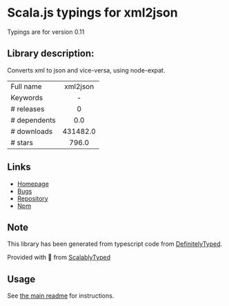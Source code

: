 
# Scala.js typings for xml2json

Typings are for version 0.11

## Library description:
Converts xml to json and vice-versa, using node-expat.

|                    |                 |
| ------------------ | :-------------: |
| Full name          | xml2json |
| Keywords           | - |
| # releases         | 0 |
| # dependents       | 0.0 |
| # downloads        | 431482.0 |
| # stars            | 796.0 |

## Links
- [Homepage](https://github.com/buglabs/node-xml2json#readme)
- [Bugs](https://github.com/buglabs/node-xml2json/issues)
- [Repository](https://github.com/buglabs/node-xml2json)
- [Npm](https://www.npmjs.com/package/xml2json)
    


## Note
This library has been generated from typescript code from [DefinitelyTyped](https://definitelytyped.org).

Provided with :purple_heart: from [ScalablyTyped](https://github.com/oyvindberg/ScalablyTyped)

## Usage
See [the main readme](../../readme.md) for instructions.


